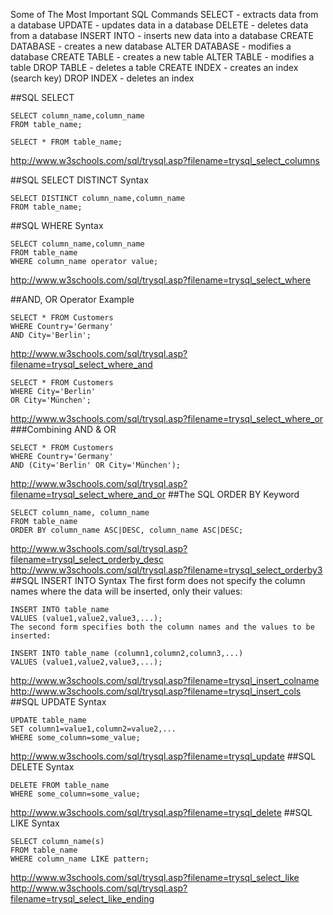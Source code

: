 Some of The Most Important SQL Commands
SELECT - extracts data from a database
UPDATE - updates data in a database
DELETE - deletes data from a database
INSERT INTO - inserts new data into a database
CREATE DATABASE - creates a new database
ALTER DATABASE - modifies a database
CREATE TABLE - creates a new table
ALTER TABLE - modifies a table
DROP TABLE - deletes a table
CREATE INDEX - creates an index (search key)
DROP INDEX - deletes an index

##SQL SELECT
```
SELECT column_name,column_name
FROM table_name;

SELECT * FROM table_name;
```
http://www.w3schools.com/sql/trysql.asp?filename=trysql_select_columns

##SQL SELECT DISTINCT Syntax
```
SELECT DISTINCT column_name,column_name
FROM table_name;
```
##SQL WHERE Syntax
```
SELECT column_name,column_name
FROM table_name
WHERE column_name operator value;
```
http://www.w3schools.com/sql/trysql.asp?filename=trysql_select_where

##AND, OR Operator Example
```
SELECT * FROM Customers
WHERE Country='Germany'
AND City='Berlin';
```
http://www.w3schools.com/sql/trysql.asp?filename=trysql_select_where_and
```
SELECT * FROM Customers
WHERE City='Berlin'
OR City='München';
```
http://www.w3schools.com/sql/trysql.asp?filename=trysql_select_where_or
###Combining AND & OR
```
SELECT * FROM Customers
WHERE Country='Germany'
AND (City='Berlin' OR City='München');
```
http://www.w3schools.com/sql/trysql.asp?filename=trysql_select_where_and_or
##The SQL ORDER BY Keyword
```
SELECT column_name, column_name
FROM table_name
ORDER BY column_name ASC|DESC, column_name ASC|DESC;
```
http://www.w3schools.com/sql/trysql.asp?filename=trysql_select_orderby_desc
http://www.w3schools.com/sql/trysql.asp?filename=trysql_select_orderby3
##SQL INSERT INTO Syntax
The first form does not specify the column names where the data will be inserted, only their values:
```
INSERT INTO table_name
VALUES (value1,value2,value3,...);
The second form specifies both the column names and the values to be inserted:
```
```
INSERT INTO table_name (column1,column2,column3,...)
VALUES (value1,value2,value3,...);
```
http://www.w3schools.com/sql/trysql.asp?filename=trysql_insert_colname
http://www.w3schools.com/sql/trysql.asp?filename=trysql_insert_cols
##SQL UPDATE Syntax
```
UPDATE table_name
SET column1=value1,column2=value2,...
WHERE some_column=some_value;
```
http://www.w3schools.com/sql/trysql.asp?filename=trysql_update
##SQL DELETE Syntax
```
DELETE FROM table_name
WHERE some_column=some_value;
```
http://www.w3schools.com/sql/trysql.asp?filename=trysql_delete
##SQL LIKE Syntax
```
SELECT column_name(s)
FROM table_name
WHERE column_name LIKE pattern;
```
http://www.w3schools.com/sql/trysql.asp?filename=trysql_select_like
http://www.w3schools.com/sql/trysql.asp?filename=trysql_select_like_ending